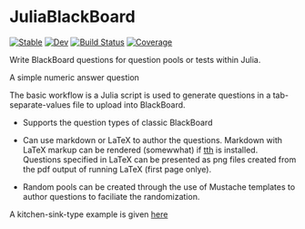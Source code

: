 # JuliaBlackBoard

[![Stable](https://img.shields.io/badge/docs-stable-blue.svg)](https://jverzani.github.io/JuliaBlackBoard.jl/stable)
[![Dev](https://img.shields.io/badge/docs-dev-blue.svg)](https://jverzani.github.io/JuliaBlackBoard.jl/dev)
[![Build Status](https://travis-ci.com/jverzani/JuliaBlackBoard.jl.svg?branch=master)](https://travis-ci.com/jverzani/JuliaBlackBoard.jl)
[![Coverage](https://codecov.io/gh/jverzani/JuliaBlackBoard.jl/branch/master/graph/badge.svg)](https://codecov.io/gh/jverzani/JuliaBlackBoard.jl)



Write BlackBoard questions for question pools or tests within Julia.

A simple numeric answer question



The basic workflow is a Julia script is used to generate questions in a tab-separate-values file to
upload into BlackBoard.

* Supports the question types of classic BlackBoard

* Can use markdown or LaTeX to author the questions. Markdown with
  LaTeX markup can be rendered (somewwhat) if
  [tth](https://sourceforge.net/projects/tth) is installed. Questions
  specified in LaTeX can be presented as png files created from the
  pdf output of running LaTeX (first page onlye).

* Random pools can be created through the use of Mustache templates to
  author questions to faciliate the randomization.



A kitchen-sink-type example is given [here](examples/test-examples.jl)
